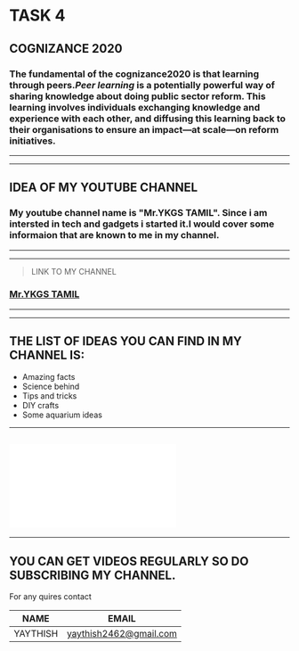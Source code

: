 # TASK 4
## COGNIZANCE 2020
### The fundamental of the __cognizance2020__ is that learning through peers._Peer learning_ is a potentially powerful way of sharing knowledge about doing public sector reform. This learning involves individuals exchanging knowledge and experience with each other, and diffusing this learning back to their organisations to ensure an impact—at scale—on reform initiatives.
---
---
##  IDEA OF MY YOUTUBE CHANNEL
### My youtube channel name is **"Mr.YKGS TAMIL"**. Since i am intersted in tech and gadgets i started it.I would cover some informaion that are known to me in my channel.
---
---
> LINK TO MY CHANNEL 
###     [Mr.YKGS TAMIL](https://www.youtube.com/channel/UCZyyDNR4bE7Nh7CF3J1BCng "Mr.YKGS TAMIL")
---
---
## THE LIST OF IDEAS YOU CAN FIND IN MY CHANNEL IS:
* Amazing facts
* Science behind
* Tips and tricks
* DIY crafts
* Some aquarium ideas
---
![MY CHANNEL LOGO](file:///C:/Users/admin/Downloads/123.html)
---
---
## YOU CAN GET VIDEOS REGULARLY SO DO SUBSCRIBING MY CHANNEL.

For any quires contact

| NAME    |         EMAIL        |
|---------|----------------------|
|YAYTHISH| yaythish2462@gmail.com|

